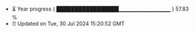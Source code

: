 - ⏳ Year progress { █████████████████▁▁▁▁▁▁▁▁▁▁▁▁▁ } 57.83 %
- ⏰ Updated on Tue, 30 Jul 2024 15:20:52 GMT

